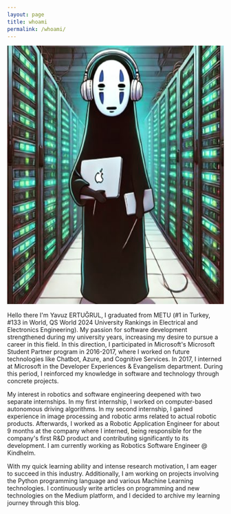 ```yaml
---
layout: page
title: whoami
permalink: /whoami/
---
```


<img src= "\images\whoami\no_face_v2.jpg" alt="Learning" width="990" height="600">

Hello there I'm Yavuz ERTUĞRUL, I graduated from METU (#1 in Turkey, #133 in World, QS World 2024 University Rankings in Electrical and Electronics Engineering). My passion for software development strengthened during my university years, increasing my desire to pursue a career in this field. In this direction, I participated in Microsoft's Microsoft Student Partner program in 2016-2017, where I worked on future technologies like Chatbot, Azure, and Cognitive Services. In 2017, I interned at Microsoft in the Developer Experiences & Evangelism department. During this period, I reinforced my knowledge in software and technology through concrete projects.

My interest in robotics and software engineering deepened with two separate internships. In my first internship, I worked on computer-based autonomous driving algorithms. In my second internship, I gained experience in image processing and robotic arms related to actual robotic products. Afterwards, I worked as a Robotic Application Engineer for about 9 months at the company where I interned, being responsible for the company's first R&D product and contributing significantly to its development. I am currently working as Robotics Software Engineer @ Kindhelm.

With my quick learning ability and intense research motivation, I am eager to succeed in this industry. Additionally, I am working on projects involving the Python programming language and various Machine Learning technologies. I continuously write articles on programming and new technologies on the Medium platform, and I decided to archive my learning journey through this blog.
